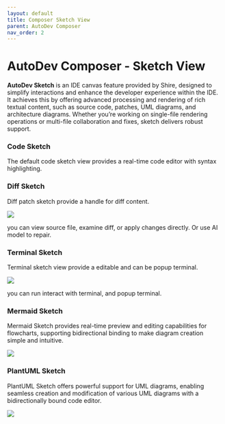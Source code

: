 ```yaml
---
layout: default
title: Composer Sketch View
parent: AutoDev Composer
nav_order: 2
---
```


# AutoDev Composer - Sketch View

**AutoDev Sketch** is an IDE canvas feature provided by Shire, designed to simplify interactions and enhance the developer
experience within the IDE. It achieves this by offering advanced processing and rendering of rich textual content, such
as source code, patches, UML diagrams, and architecture diagrams. Whether you’re working on single-file rendering
operations or multi-file collaboration and fixes, sketch delivers robust support.

### Code Sketch

The default code sketch view provides a real-time code editor with syntax highlighting.

### **Diff Sketch**

Diff patch sketch provide a handle for diff content.

![](https://shire.run/images/shire-sketch-diff.png)

you can view source file, examine diff, or apply changes directly. Or use AI model to repair.

### **Terminal Sketch**

Terminal sketch view provide a editable and can be popup terminal.

![](https://shire.run/images/shire-sketch-terminal.png)

you can run interact with terminal, and popup terminal.

### **Mermaid Sketch**

Mermaid Sketch provides real-time preview and editing capabilities for flowcharts, supporting bidirectional binding to
make diagram creation simple and intuitive.

![](https://shire.run/images/shire-sketch-mermaid.png)

### **PlantUML Sketch**

PlantUML Sketch offers powerful support for UML diagrams, enabling seamless creation and modification of various UML
diagrams with a bidirectionally bound code editor.

![](https://shire.run/images/shire-sketch-plantuml.png)  
